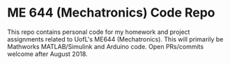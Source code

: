 # ME 644 (Mechatronics) Code Repo
This repo contains personal code for my homework and project assignments related to UofL's ME644 (Mechatronics).  This will primarily be Mathworks MATLAB/Simulink and Arduino code.  Open PRs/commits welcome after August 2018.
